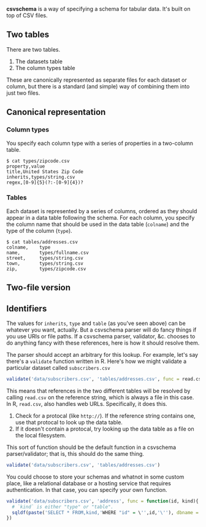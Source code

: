 **csvschema** is a way of specifying a schema for tabular data.
It's built on top of CSV files.

## Two tables
There are two tables.

1. The datasets table
2. The column types table

These are canonically represented as separate files for each dataset or column,
but there is a standard (and simple) way of combining them into just two files.

## Canonical representation

### Column types
You specify each column type with a series of properties in a two-column table.

    $ cat types/zipcode.csv
    property,value
    title,United States Zip Code
    inherits,types/string.csv
    regex,[0-9]{5}(?:-[0-9]{4})?

### Tables
Each dataset is represented by a series of columns, ordered as they should
appear in a data table following the schema. For each column, you specify the
column name that should be used in the data table (`colname`) and the type of
the column (`type`).

    $ cat tables/addresses.csv
    colname,    type
    name,       types/fullname.csv
    street,     types/string.csv
    town,       types/string.csv
    zip,        types/zipcode.csv

## Two-file version

## Identifiers
The values for `inherits`, `type` and `table` (as you've seen above)
can be whatever you want, actually. But a csvschema
parser will do fancy things if you use URIs or file paths. If a csvschema
parser, validator, &c. chooses to do anything fancy with these references,
here is how it should resolve them.

The parser should accept an arbitrary for this lookup. For example, let's
say there's a `validate` function written in R. Here's how we might validate
a particular dataset called `subscribers.csv`

```R
validate('data/subscribers.csv', 'tables/addresses.csv', func = read.csv)
```

This means that references in the two different tables will be resolved by
calling `read.csv` on the reference string, which is always a file in this
case. In R, `read.csv`, also handles web URLs. Specifically, it does this.

1. Check for a protocal (like `http://`). If the reference string contains
    one, use that protocal to look up the data table.
2. If it doesn't contain a protocal, try looking up the data table as a
    file on the local filesystem.

This sort of function should be the default function in a csvschema
parser/validator; that is, this should do the same thing.

```R
validate('data/subscribers.csv', 'tables/addresses.csv')
```

You could choose to store your schemas and whatnot in some custom place,
like a relational database or a hosting service that requires authentication.
In that case, you can specify your own function.

```R
validate('data/subscribers.csv', 'address', func = function(id, kind){
  # `kind` is either "type" or "table".
  sqldf(paste('SELECT * FROM,kind,'WHERE "id" = \'',id,'\''), dbname = 'foo.sqlite')
})
```
